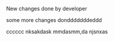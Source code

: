 New changes done by developer

some more changes dondddddddeddd


cccccc
nksakdask
mmdasmm,da
njsnxas

